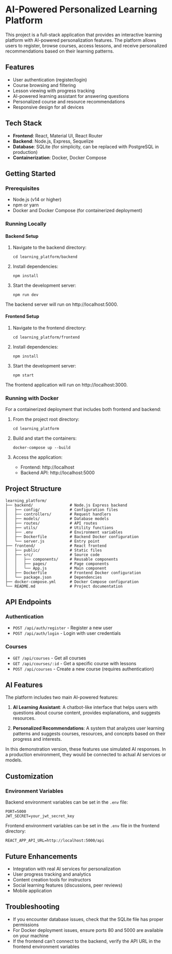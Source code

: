 # AI-Powered Personalized Learning Platform

This project is a full-stack application that provides an interactive learning platform with AI-powered personalization features. The platform allows users to register, browse courses, access lessons, and receive personalized recommendations based on their learning patterns.

## Features

- User authentication (register/login)
- Course browsing and filtering
- Lesson viewing with progress tracking
- AI-powered learning assistant for answering questions
- Personalized course and resource recommendations
- Responsive design for all devices

## Tech Stack

- **Frontend**: React, Material UI, React Router
- **Backend**: Node.js, Express, Sequelize
- **Database**: SQLite (for simplicity, can be replaced with PostgreSQL in production)
- **Containerization**: Docker, Docker Compose

## Getting Started

### Prerequisites

- Node.js (v14 or higher)
- npm or yarn
- Docker and Docker Compose (for containerized deployment)

### Running Locally

#### Backend Setup

1. Navigate to the backend directory:
   ```
   cd learning_platform/backend
   ```

2. Install dependencies:
   ```
   npm install
   ```

3. Start the development server:
   ```
   npm run dev
   ```

The backend server will run on http://localhost:5000.

#### Frontend Setup

1. Navigate to the frontend directory:
   ```
   cd learning_platform/frontend
   ```

2. Install dependencies:
   ```
   npm install
   ```

3. Start the development server:
   ```
   npm start
   ```

The frontend application will run on http://localhost:3000.

### Running with Docker

For a containerized deployment that includes both frontend and backend:

1. From the project root directory:
   ```
   cd learning_platform
   ```

2. Build and start the containers:
   ```
   docker-compose up --build
   ```

3. Access the application:
   - Frontend: http://localhost
   - Backend API: http://localhost:5000

## Project Structure

```
learning_platform/
├── backend/                # Node.js Express backend
│   ├── config/             # Configuration files
│   ├── controllers/        # Request handlers
│   ├── models/             # Database models
│   ├── routes/             # API routes
│   ├── utils/              # Utility functions
│   ├── .env                # Environment variables
│   ├── Dockerfile          # Backend Docker configuration
│   └── server.js           # Entry point
├── frontend/               # React frontend
│   ├── public/             # Static files
│   ├── src/                # Source code
│   │   ├── components/     # Reusable components
│   │   ├── pages/          # Page components
│   │   └── App.js          # Main component
│   ├── Dockerfile          # Frontend Docker configuration
│   └── package.json        # Dependencies
├── docker-compose.yml      # Docker Compose configuration
└── README.md               # Project documentation
```

## API Endpoints

### Authentication

- `POST /api/auth/register` - Register a new user
- `POST /api/auth/login` - Login with user credentials

### Courses

- `GET /api/courses` - Get all courses
- `GET /api/courses/:id` - Get a specific course with lessons
- `POST /api/courses` - Create a new course (requires authentication)

## AI Features

The platform includes two main AI-powered features:

1. **AI Learning Assistant**: A chatbot-like interface that helps users with questions about course content, provides explanations, and suggests resources.

2. **Personalized Recommendations**: A system that analyzes user learning patterns and suggests courses, resources, and concepts based on their progress and interests.

In this demonstration version, these features use simulated AI responses. In a production environment, they would be connected to actual AI services or models.

## Customization

### Environment Variables

Backend environment variables can be set in the `.env` file:

```
PORT=5000
JWT_SECRET=your_jwt_secret_key
```

Frontend environment variables can be set in the `.env` file in the frontend directory:

```
REACT_APP_API_URL=http://localhost:5000/api
```

## Future Enhancements

- Integration with real AI services for personalization
- User progress tracking and analytics
- Content creation tools for instructors
- Social learning features (discussions, peer reviews)
- Mobile application

## Troubleshooting

- If you encounter database issues, check that the SQLite file has proper permissions
- For Docker deployment issues, ensure ports 80 and 5000 are available on your machine
- If the frontend can't connect to the backend, verify the API URL in the frontend environment variables
